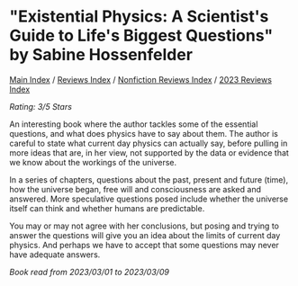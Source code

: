 # "Existential Physics: A Scientist's Guide to Life's Biggest Questions" by Sabine Hossenfelder

[Main Index](../../../README.md) / [Reviews Index](../../README.md) / [Nonfiction Reviews Index](../README.md) / [2023 Reviews Index](README.md)

*Rating: 3/5 Stars*

An interesting book where the author tackles some of the essential questions, and what does physics have to say about them. The author is careful to state what current day physics can actually say, before pulling in more ideas that are, in her view, not supported by the data or evidence that we know about the workings of the universe.

In a series of chapters, questions about the past, present and future (time), how the universe began, free will and consciousness are asked and answered. More speculative questions posed include whether the universe itself can think and whether humans are predictable.

You may or may not agree with her conclusions, but posing and trying to answer the questions will give you an idea about the limits of current day physics. And perhaps we have to accept that some questions may never have adequate answers.

*Book read from 2023/03/01 to 2023/03/09*
